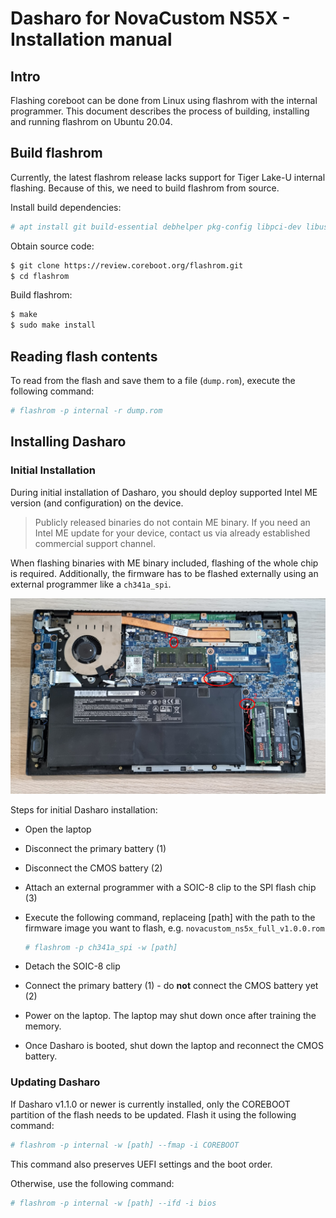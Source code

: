 # Dasharo for NovaCustom NS5X - Installation manual

## Intro

Flashing coreboot can be done from Linux using flashrom with the internal
programmer. This document describes the process of building, installing and
running flashrom on Ubuntu 20.04.

## Build flashrom

Currently, the latest flashrom release lacks support for Tiger Lake-U internal
flashing. Because of this, we need to build flashrom from source.

Install build dependencies:

```bash
# apt install git build-essential debhelper pkg-config libpci-dev libusb-1.0-0-dev libftdi1-dev meson
```

Obtain source code:

```bash
$ git clone https://review.coreboot.org/flashrom.git
$ cd flashrom
```

Build flashrom:

```bash
$ make
$ sudo make install
```

## Reading flash contents

To read from the flash and save them to a file (`dump.rom`), execute the
following command:

```bash
# flashrom -p internal -r dump.rom
```

## Installing Dasharo

### Initial Installation

During initial installation of Dasharo, you should deploy supported Intel ME
version (and configuration) on the device.

> Publicly released binaries do not contain ME binary. If you need an Intel ME
> update for your device, contact us via already established commercial support
> channel.

When flashing binaries with ME binary included, flashing of the whole chip is
required. Additionally, the firmware has to be flashed externally using an
external programmer like a `ch341a_spi`.

![ns50mu chips](../../images/ns50mu_board_chips.jpg)

Steps for initial Dasharo installation:

- Open the laptop
- Disconnect the primary battery (1)
- Disconnect the CMOS battery (2)
- Attach an external programmer with a SOIC-8 clip to the SPI flash chip (3)
- Execute the following command, replaceing [path] with the path to the firmware
  image you want to flash, e.g. `novacustom_ns5x_full_v1.0.0.rom`

  ```bash
  # flashrom -p ch341a_spi -w [path]
  ```

- Detach the SOIC-8 clip
- Connect the primary battery (1) - do **not** connect the CMOS battery yet (2)
- Power on the laptop. The laptop may shut down once after training the memory.
- Once Dasharo is booted, shut down the laptop and reconnect the CMOS battery.

### Updating Dasharo

If Dasharo v1.1.0 or newer is currently installed, only the COREBOOT partition
of the flash needs to be updated. Flash it using the following command:

```bash
# flashrom -p internal -w [path] --fmap -i COREBOOT
```

This command also preserves UEFI settings and the boot order.

Otherwise, use the following command:

```bash
# flashrom -p internal -w [path] --ifd -i bios
```
